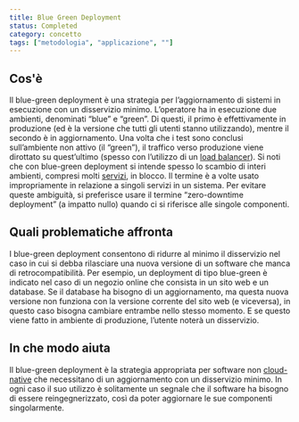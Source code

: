 ```yaml
---
title: Blue Green Deployment
status: Completed
category: concetto
tags: ["metodologia", "applicazione", ""]
---
```


## Cos'è  
Il blue-green deployment è una strategia per l’aggiornamento di sistemi in esecuzione con un disservizio minimo. L’operatore ha in esecuzione due ambienti, denominati “blue” e “green”. Di questi, il primo è effettivamente in produzione (ed è la versione che tutti gli utenti stanno utilizzando), mentre il secondo è in aggiornamento. Una volta che i test sono conclusi sull’ambiente non attivo (il “green”), il traffico verso produzione viene dirottato su quest’ultimo (spesso con l’utilizzo di un [load balancer](/it/load-balancer/)). Si noti che con blue-green deployment si intende spesso lo scambio di interi ambienti, compresi molti [servizi](/it/service/), in blocco. Il termine è a volte usato impropriamente in relazione a singoli servizi in un sistema. Per evitare queste ambiguità, si preferisce usare il termine “zero-downtime deployment” (a impatto nullo) quando ci si riferisce alle singole componenti.


## Quali problematiche affronta  
I blue-green deployment consentono di ridurre al minimo il disservizio nel caso in cui si debba rilasciare una nuova versione di un software che manca di retrocompatibilità. Per esempio, un deployment di tipo blue-green è indicato nel caso di un negozio online che consista in un sito web e un database. Se il database ha bisogno di un aggiornamento, ma questa nuova versione non funziona con la versione corrente del sito web (e viceversa), in questo caso bisogna cambiare entrambe nello stesso momento. E se questo viene fatto in ambiente di produzione, l’utente noterà un disservizio.


## In che modo aiuta  
Il blue-green deployment è la strategia appropriata per software non [cloud-native](/it/cloud-native-apps/) che necessitano di un aggiornamento con un disservizio minimo. In ogni caso il suo utilizzo è solitamente un segnale che il software ha bisogno di essere reingegnerizzato, così da poter aggiornare le sue componenti singolarmente.

